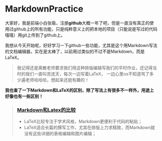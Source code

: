 # MarkdownPractice
大家好，我是前端小白张瑜，注册**github**大概一年了吧，但是一直没有真正的使用过github上的所有功能，只是纯粹意义上的把本地的项目（只能说是写过的代码嘻嘻）用git上传到了github上。

我想从今天开始呢，好好学习一下github一些功能，尤其是这个用Markdown写法的文档编辑器，实在是太棒了，以前用过类似的不过不是Markdown，而是LaTeX。  
>我记得还是离散老师要求我们用这种排版编辑写我们的平时作业，还记得当时的我们一直叫苦连天，每次一边写着LaTeX，
一边心里os不知道骂了多少遍老师哈哈哈，想起来还挺有趣的！

**我也查了一下Markdown和LaTeX的区别，除了写法上有很多不一样外，用途上好像也有一些区别！**

> ### [Markdown和Latex的比较](https://blog.csdn.net/qq_38228254/article/details/79509074)
> - LaTeX比较专注于学术风格，Markdown更便利于代码的粘贴；
> - LaTeX适合长篇的撰写工作，尤其在排版上力求精致，而Markdown就没有这些详细的表格编辑和图片编辑；
